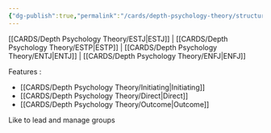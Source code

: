```yaml
---
{"dg-publish":true,"permalink":"/cards/depth-psychology-theory/structure/","created":"2022-12-31T00:02:04.467+01:00","updated":"2023-01-12T15:17:30.791+01:00"}
---
```



[[CARDS/Depth Psychology Theory/ESTJ\|ESTJ]] | [[CARDS/Depth Psychology Theory/ESTP\|ESTP]] | [[CARDS/Depth Psychology Theory/ENTJ\|ENTJ]] | [[CARDS/Depth Psychology Theory/ENFJ\|ENFJ]]

Features : 
- [[CARDS/Depth Psychology Theory/Initiating\|Initiating]]
- [[CARDS/Depth Psychology Theory/Direct\|Direct]]
- [[CARDS/Depth Psychology Theory/Outcome\|Outcome]]

Like to lead and manage groups
